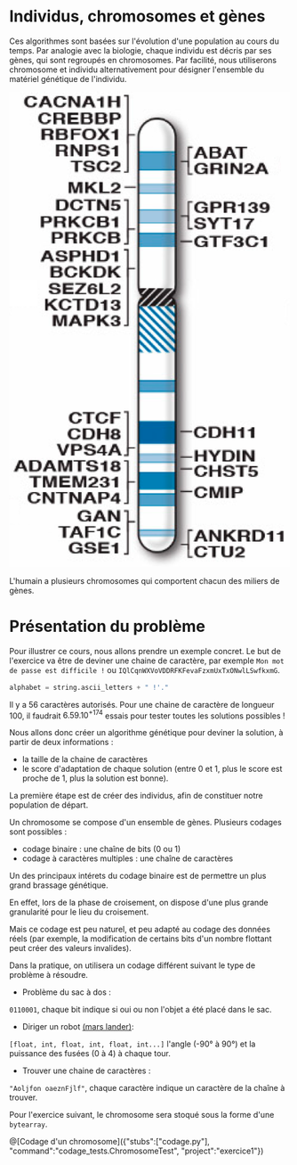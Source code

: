 # Individus, chromosomes et gènes

Ces algorithmes sont basées sur l'évolution d'une population au cours du temps. Par analogie avec la biologie, chaque individu est décris par ses gènes, qui sont regroupés en chromosomes. Par facilité, nous utiliserons chromosome et individu alternativement pour désigner l'ensemble du matériel génétique de l'individu.

![Gènes du chromosome 16 humain](/img/Human_chromosome_16_with_ASD_genes_from_IJMS-16-06464.png "Gènes du chromosome 16 humain")

L'humain a plusieurs chromosomes qui comportent chacun des miliers de gènes.

# Présentation du problème
Pour illustrer ce cours, nous allons prendre un exemple concret.
Le but de l'exercice va être de deviner une chaine de caractère, par exemple `Mon mot de passe est difficile !` ou `IQlCqnWXVoVDDRFKFevaFzxmUxTxONwlLSwfkxmG`.

```python
alphabet = string.ascii_letters + " !'."
```
Il y a 56 caractères autorisés. Pour une chaine de caractère de longueur 100, il faudrait $`6.59.10^{+174}`$ essais pour tester toutes les solutions possibles !

Nous allons donc créer un algorithme génétique pour deviner la solution, à partir de deux informations :
 * la taille de la chaine de caractères
 * le score d'adaptation de chaque solution (entre 0 et 1, plus le score est proche de 1, plus la solution est bonne).

La première étape est de créer des individus, afin de constituer notre population de départ.

Un chromosome se compose d'un ensemble de gènes. Plusieurs codages sont possibles :
 * codage binaire : une chaîne de bits (0 ou 1)
 * codage à caractères multiples : une chaîne de caractères
 
Un des principaux intérets du codage binaire est de permettre un plus grand brassage génétique.

En effet, lors de la phase de croisement, on dispose d'une plus grande granularité pour le lieu du croisement.

Mais ce codage est peu naturel, et peu adapté au codage des données réels (par exemple, la modification de certains bits d'un nombre flottant peut créer des valeurs invalides).

Dans la pratique, on utilisera un codage différent suivant le type de problème à résoudre.

 * Problème du sac à dos :
 
`0110001`, chaque bit indique si oui ou non l'objet a été placé dans le sac.

 * Diriger un robot [(mars lander)](https://www.codingame.com/training/easy/mars-lander-episode-1):
 
`[float, int, float, int, float, int...]` l'angle (-90° à 90°) et la puissance des fusées (0 à 4) à chaque tour.

 * Trouver une chaine de caractères :

`"Aoljfon oaeznFjlf"`, chaque caractère indique un caractère de la chaîne à trouver.

Pour l'exercice suivant, le chromosome sera stoqué sous la forme d'une `bytearray`.

@[Codage d'un chromosome]({"stubs":["codage.py"], "command":"codage_tests.ChromosomeTest", "project":"exercice1"})